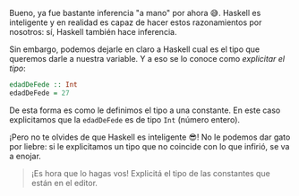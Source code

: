 Bueno, ya fue bastante inferencia "a mano" por ahora :sweat_smile:. Haskell es inteligente y en realidad es capaz de hacer estos razonamientos por nosotros: sí, Haskell también hace inferencia. 

Sin embargo, podemos dejarle en claro a Haskell cual es el tipo que queremos darle a nuestra variable. Y a eso se lo conoce como _explicitar el tipo_:

```haskell
edadDeFede :: Int
edadDeFede = 27
```

De esta forma es como le definimos el tipo a una constante. En este caso explicitamos que la `edadDeFede` es de tipo `Int` (número entero).

¡Pero no te olvides de que Haskell es inteligente :sunglasses:! No le podemos dar gato por liebre: si le explicitamos un tipo que no coincide con lo que infirió, se va a enojar. 

> ¡Es hora que lo hagas vos! Explicitá el tipo de las constantes que están en el editor. 